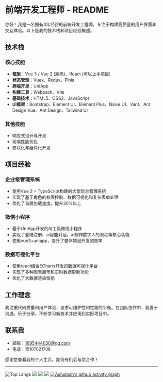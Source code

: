 # 前端开发工程师 - README

你好！我是一名拥有4年经验的前端开发工程师，专注于构建高质量的用户界面和交互体验。以下是我的技术栈和项目经验概述。

## 技术栈

### 核心技能
- **框架**：Vue 3 / Vue 2 (熟悉)、React (可以上手项目)
- **状态管理**：Vuex、Redux、Pinia
- **跨端开发**：UniApp
- **构建工具**：Webpack、Vite
- **基础技术**：HTML5、CSS3、JavaScript
- **UI框架**：Bootstrap、Element UI、Element Plus、Naive UI、Vant、Ant Design Vue、Ant Design、Tailwind UI

### 其他技能
- 响应式设计与开发
- 前端性能优化
- 模块化与组件化开发

## 项目经验

### 企业级管理系统
- 使用Vue 3 + TypeScript构建的大型后台管理系统
- 实现了基于角色的权限控制、数据可视化和复杂表单处理
- 优化了首屏加载速度，提升30%以上

### 微信小程序
- 基于UniApp开发的AI工具微信小程序
- 实现了登陆注册、ai智能对话，ai制作数字人的流程等核心功能
- 使用vue3+uniapp，提升了整体项目开发的效率

### 数据可视化平台
- 使用react结合ECharts开发的数据可视化平台
- 实现了多种图表展示和实时数据更新功能
- 优化了大数据渲染性能

## 工作理念

我注重代码质量和用户体验，追求可维护性和性能的平衡。在团队协作中，我善于沟通，乐于分享，不断学习新技术并应用到实际项目中。

## 联系我

- 邮箱：1695444030@qq.com
- 电话：15107021708

感谢您查看我的个人主页，期待有机会与您合作！

---

![Top Langs](https://github-readme-stats.vercel.app/api/top-langs/?username=song6576&layout=compact)
![](https://github-readme-stats.vercel.app/api?username=song6576&show_icons=true&theme=dark&count_private=true)
![](https://activity-graph.herokuapp.com/graph?username=song6576&theme=github)
![](https://stats.justsong.cn/api/csdn?id=dqzd12345&theme=dark)
[![Ashutosh's github activity graph](https://github-readme-activity-graph.vercel.app/graph?username=song6576&theme=react-dark)](https://github.com/ashutosh00710/github-readme-activity-graph)
